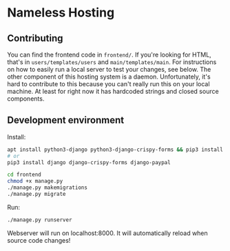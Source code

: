 # Nameless Hosting

## Contributing

You can find the frontend code in `frontend/`. If you're looking for HTML, that's in `users/templates/users` and `main/templates/main`. For instructions on how to easily run a local server to test your changes, see below. The other component of this hosting system is a daemon. Unfortunately, it's hard to contribute to this because you can't really run this on your local machine. At least for right now it has hardcoded strings and closed source components.

## Development environment

Install:

```sh
apt install python3-django python3-django-crispy-forms && pip3 install django-paypal
# or
pip3 install django django-crispy-forms django-paypal

cd frontend
chmod +x manage.py
./manage.py makemigrations
./manage.py migrate
```

Run:

```sh
./manage.py runserver
```

Webserver will run on localhost:8000. It will automatically reload when source code changes!
